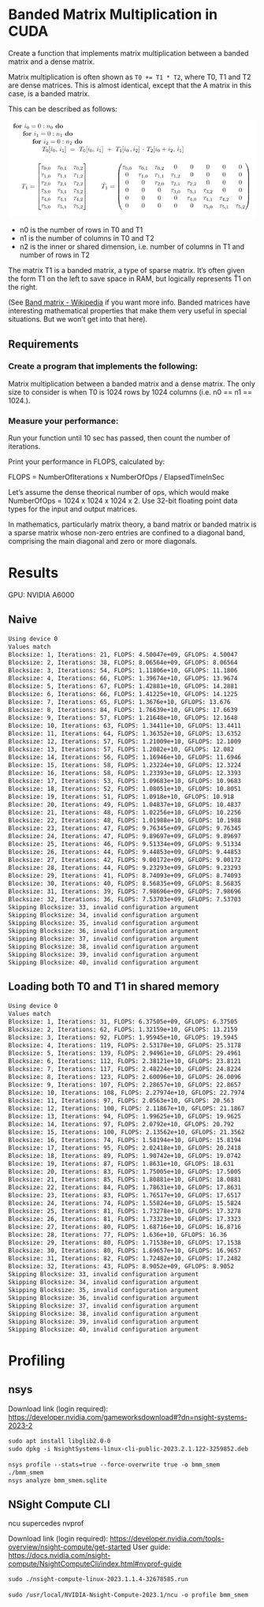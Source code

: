 # Banded Matrix Multiplication in CUDA
Create a function that implements matrix multiplication between a banded matrix and a dense matrix.

Matrix multiplication is often shown as `T0 += T1 * T2`, where T0, T1 and T2 are dense matrices. This is almost identical, except that the A matrix in this case, is a banded matrix.

This can be described as follows:

![banded_matmul](img/banded_matmul.png)

* n0 is the number of rows in T0 and T1
* n1 is the number of columns in T0 and T2
* n2 is the inner or shared dimension, i.e. number of columns in T1 and number of rows in T2

The matrix T1 is a banded matrix, a type of sparse matrix. It’s often given the form T1 on the left to save space in RAM, but logically represents Ť1 on the right.

(See [Band matrix - Wikipedia]() if you want more info. Banded matrices have interesting mathematical properties that make them very useful in special situations. But we won’t get into that here).

## Requirements

### Create a program that implements the following:

Matrix multiplication between a banded matrix and a dense matrix. The only size to consider is when T0 is 1024 rows by 1024 columns (i.e. n0 == n1 == 1024.).

### Measure your performance:

Run your function until 10 sec has passed, then count the number of iterations.

Print your performance in FLOPS, calculated by:

FLOPS = NumberOfIterations x NumberOfOps / ElapsedTimeInSec

Let’s assume the dense theorical number of ops, which would make NumberOfOps = 1024 x 1024 x 1024 x 2.
Use 32-bit floating point data types for the input and output matrices.

In mathematics, particularly matrix theory, a band matrix or banded matrix is a sparse matrix whose non-zero entries are confined to a diagonal band, comprising the main diagonal and zero or more diagonals.

# Results

GPU: NVIDIA A6000

## Naive

```shell
Using device 0
Values match
Blocksize: 1, Iterations: 21, FLOPS: 4.50047e+09, GFLOPS: 4.50047
Blocksize: 2, Iterations: 38, FLOPS: 8.06564e+09, GFLOPS: 8.06564
Blocksize: 3, Iterations: 54, FLOPS: 1.11806e+10, GFLOPS: 11.1806
Blocksize: 4, Iterations: 66, FLOPS: 1.39674e+10, GFLOPS: 13.9674
Blocksize: 5, Iterations: 67, FLOPS: 1.42881e+10, GFLOPS: 14.2881
Blocksize: 6, Iterations: 66, FLOPS: 1.41225e+10, GFLOPS: 14.1225
Blocksize: 7, Iterations: 65, FLOPS: 1.3676e+10, GFLOPS: 13.676
Blocksize: 8, Iterations: 84, FLOPS: 1.76639e+10, GFLOPS: 17.6639
Blocksize: 9, Iterations: 57, FLOPS: 1.21648e+10, GFLOPS: 12.1648
Blocksize: 10, Iterations: 63, FLOPS: 1.34411e+10, GFLOPS: 13.4411
Blocksize: 11, Iterations: 64, FLOPS: 1.36352e+10, GFLOPS: 13.6352
Blocksize: 12, Iterations: 57, FLOPS: 1.21009e+10, GFLOPS: 12.1009
Blocksize: 13, Iterations: 57, FLOPS: 1.2082e+10, GFLOPS: 12.082
Blocksize: 14, Iterations: 56, FLOPS: 1.16946e+10, GFLOPS: 11.6946
Blocksize: 15, Iterations: 58, FLOPS: 1.23224e+10, GFLOPS: 12.3224
Blocksize: 16, Iterations: 58, FLOPS: 1.23393e+10, GFLOPS: 12.3393
Blocksize: 17, Iterations: 53, FLOPS: 1.09683e+10, GFLOPS: 10.9683
Blocksize: 18, Iterations: 52, FLOPS: 1.08051e+10, GFLOPS: 10.8051
Blocksize: 19, Iterations: 51, FLOPS: 1.0918e+10, GFLOPS: 10.918
Blocksize: 20, Iterations: 49, FLOPS: 1.04837e+10, GFLOPS: 10.4837
Blocksize: 21, Iterations: 48, FLOPS: 1.02256e+10, GFLOPS: 10.2256
Blocksize: 22, Iterations: 48, FLOPS: 1.01988e+10, GFLOPS: 10.1988
Blocksize: 23, Iterations: 47, FLOPS: 9.76345e+09, GFLOPS: 9.76345
Blocksize: 24, Iterations: 47, FLOPS: 9.89697e+09, GFLOPS: 9.89697
Blocksize: 25, Iterations: 46, FLOPS: 9.51334e+09, GFLOPS: 9.51334
Blocksize: 26, Iterations: 44, FLOPS: 9.44853e+09, GFLOPS: 9.44853
Blocksize: 27, Iterations: 42, FLOPS: 9.00172e+09, GFLOPS: 9.00172
Blocksize: 28, Iterations: 44, FLOPS: 9.23293e+09, GFLOPS: 9.23293
Blocksize: 29, Iterations: 41, FLOPS: 8.74093e+09, GFLOPS: 8.74093
Blocksize: 30, Iterations: 40, FLOPS: 8.56835e+09, GFLOPS: 8.56835
Blocksize: 31, Iterations: 39, FLOPS: 7.98696e+09, GFLOPS: 7.98696
Blocksize: 32, Iterations: 36, FLOPS: 7.53703e+09, GFLOPS: 7.53703
Skipping Blocksize: 33, invalid configuration argument
Skipping Blocksize: 34, invalid configuration argument
Skipping Blocksize: 35, invalid configuration argument
Skipping Blocksize: 36, invalid configuration argument
Skipping Blocksize: 37, invalid configuration argument
Skipping Blocksize: 38, invalid configuration argument
Skipping Blocksize: 39, invalid configuration argument
Skipping Blocksize: 40, invalid configuration argument
```

## Loading both T0 and T1 in shared memory

```shell
Using device 0
Values match
Blocksize: 1, Iterations: 31, FLOPS: 6.37505e+09, GFLOPS: 6.37505
Blocksize: 2, Iterations: 62, FLOPS: 1.32159e+10, GFLOPS: 13.2159
Blocksize: 3, Iterations: 92, FLOPS: 1.95945e+10, GFLOPS: 19.5945
Blocksize: 4, Iterations: 119, FLOPS: 2.53178e+10, GFLOPS: 25.3178
Blocksize: 5, Iterations: 139, FLOPS: 2.94961e+10, GFLOPS: 29.4961
Blocksize: 6, Iterations: 112, FLOPS: 2.38121e+10, GFLOPS: 23.8121
Blocksize: 7, Iterations: 117, FLOPS: 2.48224e+10, GFLOPS: 24.8224
Blocksize: 8, Iterations: 123, FLOPS: 2.60096e+10, GFLOPS: 26.0096
Blocksize: 9, Iterations: 107, FLOPS: 2.28657e+10, GFLOPS: 22.8657
Blocksize: 10, Iterations: 108, FLOPS: 2.27974e+10, GFLOPS: 22.7974
Blocksize: 11, Iterations: 97, FLOPS: 2.0563e+10, GFLOPS: 20.563
Blocksize: 12, Iterations: 100, FLOPS: 2.11867e+10, GFLOPS: 21.1867
Blocksize: 13, Iterations: 94, FLOPS: 1.99625e+10, GFLOPS: 19.9625
Blocksize: 14, Iterations: 97, FLOPS: 2.0792e+10, GFLOPS: 20.792
Blocksize: 15, Iterations: 100, FLOPS: 2.13562e+10, GFLOPS: 21.3562
Blocksize: 16, Iterations: 74, FLOPS: 1.58194e+10, GFLOPS: 15.8194
Blocksize: 17, Iterations: 95, FLOPS: 2.02418e+10, GFLOPS: 20.2418
Blocksize: 18, Iterations: 89, FLOPS: 1.90742e+10, GFLOPS: 19.0742
Blocksize: 19, Iterations: 87, FLOPS: 1.8631e+10, GFLOPS: 18.631
Blocksize: 20, Iterations: 83, FLOPS: 1.75005e+10, GFLOPS: 17.5005
Blocksize: 21, Iterations: 85, FLOPS: 1.80881e+10, GFLOPS: 18.0881
Blocksize: 22, Iterations: 84, FLOPS: 1.78631e+10, GFLOPS: 17.8631
Blocksize: 23, Iterations: 83, FLOPS: 1.76517e+10, GFLOPS: 17.6517
Blocksize: 24, Iterations: 74, FLOPS: 1.55824e+10, GFLOPS: 15.5824
Blocksize: 25, Iterations: 81, FLOPS: 1.73278e+10, GFLOPS: 17.3278
Blocksize: 26, Iterations: 81, FLOPS: 1.73323e+10, GFLOPS: 17.3323
Blocksize: 27, Iterations: 80, FLOPS: 1.68716e+10, GFLOPS: 16.8716
Blocksize: 28, Iterations: 77, FLOPS: 1.636e+10, GFLOPS: 16.36
Blocksize: 29, Iterations: 80, FLOPS: 1.71538e+10, GFLOPS: 17.1538
Blocksize: 30, Iterations: 80, FLOPS: 1.69657e+10, GFLOPS: 16.9657
Blocksize: 31, Iterations: 82, FLOPS: 1.72482e+10, GFLOPS: 17.2482
Blocksize: 32, Iterations: 43, FLOPS: 8.9052e+09, GFLOPS: 8.9052
Skipping Blocksize: 33, invalid configuration argument
Skipping Blocksize: 34, invalid configuration argument
Skipping Blocksize: 35, invalid configuration argument
Skipping Blocksize: 36, invalid configuration argument
Skipping Blocksize: 37, invalid configuration argument
Skipping Blocksize: 38, invalid configuration argument
Skipping Blocksize: 39, invalid configuration argument
Skipping Blocksize: 40, invalid configuration argument
```


# Profiling

## nsys
Download link (login required): https://developer.nvidia.com/gameworksdownload#?dn=nsight-systems-2023-2

```shell
sudo apt install libglib2.0-0
sudo dpkg -i NsightSystems-linux-cli-public-2023.2.1.122-3259852.deb

nsys profile --stats=true --force-overwrite true -o bmm_smem ./bmm_smem
nsys analyze bmm_smem.sqlite
```

## NSight Compute CLI

ncu supercedes nvprof

Download link (login required): https://developer.nvidia.com/tools-overview/nsight-compute/get-started
User guide: https://docs.nvidia.com/nsight-compute/NsightComputeCli/index.html#nvprof-guide

```shell
sudo ./nsight-compute-linux-2023.1.1.4-32678585.run

sudo /usr/local/NVIDIA-Nsight-Compute-2023.1/ncu -o profile bmm_smem
```